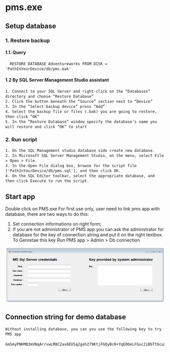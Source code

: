 # pms.exe
## Setup database
  ### 1. Restore backup
  #### 1.1. Query
      RESTORE DATABASE Adventureworks FROM DISK = 'PathInYourDevice/db/pms.bak'
  #### 1.2 By SQL Server Management Studio assistant
    1. Connect to your SQL Server and right-click on the “Databases” directory and choose “Restore Database”
    2. Click the button beneath the “Source” section next to “Device”
    3. In the “Select backup device” press “Add”
    4. Select the backup file or files (.bak) you are going to restore, then click “OK”
    5. In the “Restore Database” window specify the database’s name you will restore and click “OK” to start
  ### 2. Run script
    1. On the SQL Management studio database side create new database.
    2. In Microsoft SQL Server Management Studio, on the menu, select File > Open > File. 
    3. In the Open File dialog box, browse for the script file ['PathInYourDevice/db/pms.sql'], and then click OK. 
    4. On the SQL Editor toolbar, select the appropriate database, and then click Execute to run the script. 


## Start app
  Double click on PMS.exe
  For first use only, user need to link pms app with database, there are two ways to do this:
  1. Set connection informations on right form;
  2. If you are not administrator of PMS app you can ask the adminstrator for database for the key of connection string and put it on the right textbox.
  To Genretae this key Run PMS app > Admin > Db connection

![database setup form][pms1]

[pms1]: https://github.com/maniabrahim/pms.exe/blob/master/readme/1.PNG "database setup form"

## Connection string for demo database
  
    Without installing database, you can you use the following key to try PMS app
  
    GmSmyPNKMB3mVNqArrvwLM8C2ax6EUSq2geh279KtjFGQyBc0+YqE0OeLFGuc2iBbTtbcu2zqfTVvMueTj9B+sQ6v1QacuAc5Pz/PorZt875e2S3fDJg+PJO3zA3dqHmHZKyHRdpYncrD2bxRzcN1KJ/Xc5cYMeo/3s+9FBcGfpYkgH/VsD2CQ4Q710OXu8xvV/2wrPNZgrhe6ATvsaJq7GRooLeTG6W+NRjDyZZENGHDMVyeBc0drE9I0TjHB4z
